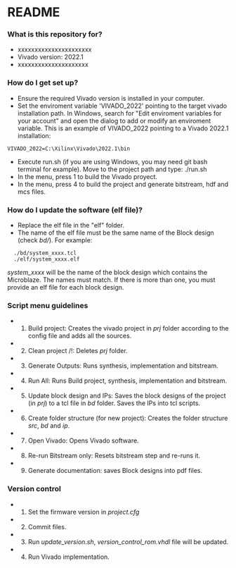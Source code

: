 # README #

### What is this repository for? ###

* xxxxxxxxxxxxxxxxxxxxxx
* Vivado version: 2022.1
* xxxxxxxxxxxxxxxxxxxxx

### How do I get set up? ###

* Ensure the required Vivado version is installed in your computer.
* Set the enviroment variable 'VIVADO_2022' pointing to the target vivado installation path. In Windows, search for "Edit enviroment variables for your account" and open the dialog to add or modify an enviroment variable. This is an example of VIVADO_2022 pointing to a Vivado 2022.1 installation:
```
VIVADO_2022=C:\Xilinx\Vivado\2022.1\bin
```
* Execute run.sh (if you are using Windows, you may need git bash terminal for example).
Move to the project path and type: ./run.sh
* In the menu, press 1 to build the Vivado proyect.
* In the menu, press 4 to build the project and generate bitstream, hdf and mcs files.

### How do I update the software (elf file)? ###

* Replace the elf file in the "elf" folder.
* The name of the elf file must be the same name of the Block design (check *bd/*). For example:
```
  ./bd/system_xxxx.tcl
  ./elf/system_xxxx.elf
```

*system_xxxx* will be the name of the block design which contains the Microblaze. The names must match. If there is more than one, you must provide an elf file for each block design.

### Script menu guidelines ###

* 1) Build project: Creates the vivado project in *prj* folder according to the config file and adds all the sources.
* 2) Clean project /!\: Deletes *prj* folder.
* 3) Generate Outputs: Runs synthesis, implementation and bitstream.
* 4) Run All: Runs Build project, synthesis, implementation and bitstream.
* 5) Update block design and IPs: Saves the block designs of the project (in *prj*) to a tcl file in *bd* folder. Saves the IPs into tcl scripts.
* 6) Create folder structure (for new project): Creates the folder structure *src*, *bd* and *ip*.
* 7) Open Vivado: Opens Vivado software.
* 8) Re-run Bitstream only: Resets bitstream step and re-runs it.
* 9) Generate documentation: saves Block designs into pdf files.


### Version control ###
* 1) Set the firmware version in *project.cfg*
* 2) Commit files.
* 3) Run *update_version.sh*, *version_control_rom.vhdl* file will be updated.
* 4) Run Vivado implementation.



